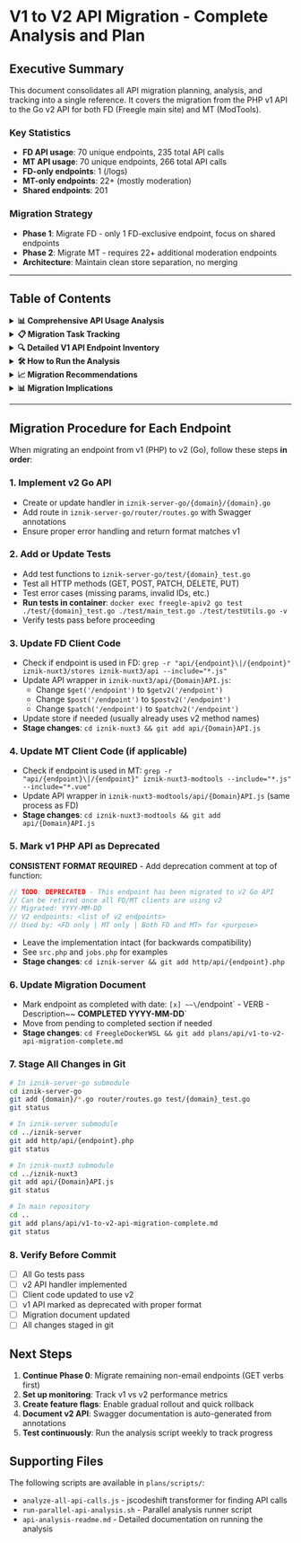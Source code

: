 # V1 to V2 API Migration - Complete Analysis and Plan

## Executive Summary

This document consolidates all API migration planning, analysis, and tracking into a single reference. It covers the migration from the PHP v1 API to the Go v2 API for both FD (Freegle main site) and MT (ModTools).

### Key Statistics
- **FD API usage**: 70 unique endpoints, 235 total API calls
- **MT API usage**: 70 unique endpoints, 266 total API calls
- **FD-only endpoints**: 1 (/logs)
- **MT-only endpoints**: 22+ (mostly moderation)
- **Shared endpoints**: 201

### Migration Strategy
- **Phase 1**: Migrate FD - only 1 FD-exclusive endpoint, focus on shared endpoints
- **Phase 2**: Migrate MT - requires 22+ additional moderation endpoints
- **Architecture**: Maintain clean store separation, no merging

---

## Table of Contents

<details>
<summary><strong>📊 Comprehensive API Usage Analysis</strong></summary>

### Summary Statistics

- **FD Files Analyzed**: 391
- **MT Files Analyzed**: 396
- **Unique API Endpoints in FD**: 70
- **Unique API Endpoints in MT**: 70
- **Total FD API Calls**: 235
- **Total MT API Calls**: 266

### API Endpoints by Usage

#### FD-Only API Calls
- **/logs (src)** (1 call)
  - `iznik-nuxt3/stores/misc.js:45`

#### MT-Only API Calls (22+ endpoints)
- **/message (fetchMT)** (3 calls) - `iznik-nuxt3-modtools/stores/message.js:410`
- **/chat (listChatsMT)** (2 calls) - `iznik-nuxt3-modtools/stores/chat.js:55`
- **/chat (fetchChatMT)** (2 calls) - `iznik-nuxt3-modtools/stores/chat.js:69`
- **/config (fetchAdminv2)** (2 calls) - `iznik-nuxt3-modtools/modtools/stores/systemconfig.js:26`
- **/message (approve)** (1 call) - Moderation action
- **/message (reject)** (1 call) - Moderation action
- **/message (hold)** (1 call) - Moderation action
- **/message (release)** (1 call) - Moderation action
- **/message (spam)** (1 call) - Moderation action
- **/message (delete)** (1 call) - Moderation action
- **/message (reply)** (1 call) - Moderation action
- **/message (approveEdits)** (1 call) - Moderation action
- **/message (revertEdits)** (1 call) - Moderation action
- **/chat (sendMT)** (1 call)
- **/chat (fetchMessagesMT)** (1 call)
- **/chat (fetchReviewChatsMT)** (1 call)
- **/chat (unseenCountMT)** (1 call)
- **/user (merge)** (1 call)
- **/config (addSpamKeywordv2)** (1 call)
- **/config (deleteSpamKeywordv2)** (1 call)
- **/config (addWorrywordv2)** (1 call)
- **/config (deleteWorrywordv2)** (1 call)

#### Shared API Calls (Top 20)
Total: 201 endpoints

- **/messages (fetchMessages)**: FD (3 calls), MT (6 calls)
- **/message (update)**: FD (3 calls), MT (6 calls)
- **/noticeboard (action)**: FD (4 calls), MT (4 calls)
- **/news/{id} (fetch)**: FD (3 calls), MT (3 calls)
- **/group (patch)**: FD (3 calls), MT (3 calls)
- **/spammers (add)**: FD (3 calls), MT (3 calls)
- **/groups (list)**: FD (2 calls), MT (2 calls)
- **/user (addEmail)**: FD (2 calls), MT (2 calls)
- **/chat (markRead)**: FD (2 calls), MT (2 calls)
- **/chat (send)**: FD (2 calls), MT (2 calls)
- **/user (save)**: FD (2 calls), MT (2 calls)
- **/image (post)**: FD (2 calls), MT (2 calls)

### Messages Endpoint Usage Pattern

The /messages endpoint shows different usage patterns between FD and MT:

- **GET /messages** - Used only by MT for searching/listing messages for moderation
- **POST /messages?action=MarkSeen** - Used by both FD and MT for marking messages as seen

This reflects the different needs: MT requires message search capabilities for moderation, while FD only needs to mark messages as seen.

### Key Insights

1. **Moderation Actions are MT-Only**: All message moderation actions (approve, reject, hold, release, spam) are exclusively in MT

2. **MT-Specific Chat Operations**: MT has specialized chat operations for moderation (listChatsMT, fetchChatMT, sendMT, fetchReviewChatsMT)

3. **Configuration Management**: System and spam configuration is MT-only (fetchAdminv2, spam keywords, worry words)

4. **Shared Core Functionality**: Both FD and MT share core user operations (profile, messaging, chat, groups)

</details>

<details>
<summary><strong>📋 Migration Task Tracking</strong></summary>

## ⚠️ Email Dependency Constraint

**CRITICAL**: Go v2 API cannot send emails. APIs that send emails must remain in PHP until either:
1. Email sending capability is added to Go, OR
2. A separate email service is created that Go can call

### APIs That Send Emails (Deferred to Phase 3+)

**Must Stay in PHP Until Email Solution Implemented:**
- `/session` - Password reset, verification emails
- `/user` - Welcome, verification, password reset emails
- `/memberships` - Group join notifications
- `/message` - Outcome notifications, reply notifications
- `/chatmessages` - Chat notifications
- `/communityevent` - Event notifications
- `/volunteering` - Volunteer opportunity notifications
- `/invitation` - Invitation emails
- `/team` - Team notifications
- `/admin` - Admin notifications
- `/group` - Group update notifications
- `/merge` - Account merge notifications
- `/profile` - Profile update notifications
- `/donations` - Donation receipts
- `/stripecreatesubscription` - Subscription confirmations
- `/logs` - Log notifications
- `/dashboard` - Dashboard alerts

## Phase 0: Non-Email Endpoints (Priority Migration)

These endpoints can be safely migrated to Go as they don't send emails.

**Migration Strategy**: Prioritize GET verbs first for quick wins, then migrate other verbs.

### Migration Status Summary

**Fully Migrated (No v1 usage in FD or MT):**
- ✅ ~~`/job`~~ - GET, POST - Completed 2025-09-30
- ✅ ~~`/donations`~~ - GET - Completed 2025-10-01

**Partially Migrated (FD uses v2, MT still uses v1):**
- 🔄 `/chat` (chatrooms) - FD uses v2 for GET, MT still uses v1 for all operations
- 🔄 `/config` - FD uses v2 for GET, MT still uses v1 for PATCH
- 🔄 `/location` (locations) - FD uses v2 for GET, MT still uses v1 for GET/PUT/PATCH/POST
- 🔄 `/story` (stories) - FD uses v2 for GET, MT still uses v1 for GET/PUT/POST

**Partially Migrated (FD uses both v1 and v2):**

**Non-Email GET Operations (Can be migrated in Phase 0.1):**
- 🔄 `/authority` - FD uses v2 for GET `/authority/{id}/message`, v1 for GET `/authority` - **NO EMAIL** - Only GET operations exist in v1

**Non-Email Write Operations (Can be migrated in Phase 0.2):**
- 🔄 `/address` - FD uses v2 for GET, v1 for PATCH/PUT - **NO EMAIL** - **5 FD usages**
- 🔄 `/isochrone` - FD uses v2 for GET, v1 for PUT/POST/PATCH - **NO EMAIL** - **2 FD usages**
- 🔄 `/newsfeed` - FD uses v2 for GET, v1 for POST - **NO EMAIL** - **10 FD usages**
- 🔄 `/notification` - FD uses v2 for GET, v1 for POST - **NO EMAIL** - **3 FD usages**
- 🔄 `/volunteering` - FD uses v2 for GET, v1 for POST/PATCH/DELETE - **NO EMAIL** - **5 FD usages**

**MT-Only Write Operations (Deferred to Phase 2):**
- 🔄 `/communityevent` - FD uses v2 for GET only; MT uses v1 for POST/PATCH/DELETE - **NO EMAIL** - **0 FD usages, MT-only**
- 🔄 `/group` - FD uses v2 for GET only; MT uses v1 for POST/PATCH - **NO EMAIL** - **0 FD usages, MT-only**

**Email-Dependent Write Operations (Deferred to Phase 1+):**
- 🔄 `/message` - FD uses v2 for GET, v1 for POST/PATCH/DELETE - **SENDS EMAILS** (41 references)
- 🔄 `/user` - FD uses v2 for GET, v1 for PUT/PATCH/POST - **SENDS EMAILS** (47 references)

### Phase 0.1: Read-Only GET Endpoints (First Priority)

**Note**: Only listing endpoints **actually used by FD** (found via jscodeshift analysis of Pinia stores). MT-only endpoints are in Phase 2.

**Analysis Method**: Used jscodeshift to find all v1 API calls in FD Pinia stores (stores/*.js) that are imported/used by FD components (components/*, pages/*).

#### GET Endpoints Used by FD:
- [x] ~~`/giftaid` - GET - Gift Aid data (GiftAidAPI.get)~~ **COMPLETED 2025-10-13**
- [x] ~~`/logo` - GET - Logo retrieval (LogoAPI.fetch)~~ **COMPLETED 2025-10-13**
- [x] ~~`/microvolunteering` - GET - Micro-volunteering challenges (MicroVolunteeringAPI.challenge)~~ **COMPLETED 2025-10-14**
- [ ] `/user` - GET - User data by email, MT user data (UserAPI.fetchByEmail, fetchMT)

**Note**: Several endpoints have GET operations already in v2 (like `/newsfeed`, `/group`, `/message`) but FD still uses some v1 methods for these - see "Partially Migrated" section above.

### Phase 0.2: Write Operations (Second Priority)

**Note**: Only listing endpoints **actually used by FD** (found via jscodeshift analysis).

#### POST/PATCH/PUT/DELETE Endpoints Used by FD (Non-Email):

**Already have v2 GET, need v2 write operations:**
- [ ] `/address` - PATCH/PUT - Address updates (AddressAPI.update, add, del) - **NO EMAIL** - Database only - **5 FD usages**
- [ ] `/isochrone` - PUT/POST/PATCH - Isochrone management (IsochroneAPI.add, patch, del) - **NO EMAIL** - Database only - **2 FD usages**
- [ ] `/newsfeed` - POST - Multiple+ actions: seen, unfollow, unhide, hide, convertToStory, referto, report (NewsAPI.*) - **NO EMAIL** - Database only - **10 FD usages**
- [ ] `/notification` - POST - Notification management (NotificationAPI.seen, allSeen) - **NO EMAIL** - Database only - **3 FD usages**
- [ ] `/volunteering` - POST/PATCH/DELETE - Volunteer opportunity CRUD (VolunteeringAPI.save, add, del) - **NO EMAIL** - Database only - **5 FD usages**

**Need both v2 GET and write operations:**
- [ ] `/image` - POST - Image upload (ImageAPI.post) - Requires file upload support in v2 - **NO EMAIL**
- [ ] `/messages` - POST (action: MarkSeen) - Mark messages as seen (MessageAPI.markSeen) - **NO EMAIL** - Database write only

**Note**: The following write operations send emails and are deferred to Phase 1+:
- `/message` - POST/PATCH/DELETE - Message CRUD - **SENDS EMAILS** (41 email references)
- `/user` - PUT/PATCH/POST - User management - **SENDS EMAILS** (47 email references)
- `/team` - PATCH - Add/Remove team members (TeamAPI.add, remove) - Likely sends team membership notifications

## Phase 1: FD Migration (Email-Dependent - DEFERRED)

**⚠️ ALL PHASE 1 ENDPOINTS SEND EMAILS - DEFERRED UNTIL EMAIL SOLUTION IMPLEMENTED**

These endpoints cannot be migrated to Go until email sending capability is added. When ready to migrate, follow the same GET-first strategy as Phase 0.

### Phase 1.1: Read Operations (GET verbs only) - DEFERRED

When email solution is ready, migrate these GET operations first:

- [ ] `/session` - GET - Check login status (DEFERRED - related to email endpoints)
- [ ] `/user` - GET - Fetch user profile (DEFERRED - related to email endpoints)
- [ ] `/message` - GET - Fetch message details (DEFERRED - related to email endpoints)
- [ ] `/messages` - GET - List messages (DEFERRED - related to email endpoints)
- [ ] `/chatrooms` - GET, GET /chatrooms/{id} - List/fetch chats (DEFERRED - sends notifications)
- [ ] `/chatmessages` - GET - Fetch chat messages (DEFERRED - sends notifications)
- [ ] `/group` - GET - Fetch group details (DEFERRED - related to email endpoints)
- [ ] `/memberships` - GET - List memberships (DEFERRED - related to email endpoints)
- [ ] `/communityevent` - GET - Event details (DEFERRED - sends notifications)
- [ ] `/volunteering` - GET - Volunteer opportunities (DEFERRED - sends notifications)
- [ ] `/team` - GET - Team details (DEFERRED - sends notifications)
- [ ] `/profile` - GET - Profile details (DEFERRED - sends notifications)
- [ ] `/donations` - GET - Donation history (DEFERRED - sends receipts)
- [ ] `/giftaid` - GET - Gift aid status (review for email dependencies)
- [ ] `/logs` - GET - Log retrieval (DEFERRED - sends notifications)
- [ ] `/dashboard` - GET - Dashboard data (DEFERRED - sends alerts)
- [ ] `/notification` - GET - Notification list (DEFERRED - notification system)
- [ ] `/alert` - GET - Alert details (review for email dependencies)

### Phase 1.2: Write Operations - DEFERRED

After GET operations are stable AND email solution implemented, migrate write operations:

#### Core Authentication & Session
**⚠️ DEFERRED - SENDS EMAILS** (Password reset, verification emails)
- [ ] `/session` - POST, DELETE, PATCH - Login/logout/session updates (DEFERRED)
  - POST /session?action=LostPassword - Password reset emails
  - POST /session?action=Verify - Email verification
  - POST /session?action=Confirm - Account confirmation

#### User Profile Management
**⚠️ DEFERRED - SENDS EMAILS** (Email verification, notifications)
- [ ] `/user` - PUT, PATCH, POST - User CRUD and actions (DEFERRED)
  - PUT /user - Register user (welcome emails)
  - PATCH /user - Update profile (verification emails)
  - POST /user?action=Rate - Rate user
  - POST /user?action=AddEmail - Add email (verification)
  - POST /user?action=RemoveEmail - Remove email
  - POST /user?action=Unbounce - Clear bounce status

#### Core Messaging (Posts)
**⚠️ DEFERRED - SENDS EMAILS** (Outcome notifications, replies)
- [ ] `/message` - POST, PATCH, DELETE - Message CRUD (DEFERRED)
  - POST /message - Create/update (notifications)
  - POST /message?action=Outcome - Mark outcome (notifications)
  - POST /message?action=Promise - Promise item
  - POST /message?action=Renege - Renege on promise
- [ ] `/messages` - POST - Bulk operations (DEFERRED)
  - POST /messages?action=MarkSeen - Mark messages seen

#### Chat System
**⚠️ DEFERRED - SENDS EMAILS** (Chat notifications)
- [ ] `/chatrooms` - PUT, POST - Chat room CRUD (DEFERRED)
  - PUT /chatrooms - Create chat room
  - POST /chatrooms?action=Block - Block chat
  - POST /chatrooms?action=Report - Report chat
- [ ] `/chatmessages` - POST, PATCH, DELETE - Chat message CRUD (DEFERRED)
  - POST /chatmessages - Send message (notifications)
  - POST /chatmessages?action=MarkSeen - Mark seen
  - PATCH /chatmessages - Edit message
  - DELETE /chatmessages - Delete message

#### Groups & Memberships
**⚠️ DEFERRED - SENDS EMAILS**
- [ ] `/group` - POST, PATCH - Group management (DEFERRED)
  - POST /group - Create group
  - PATCH /group - Update group (notifications)
- [ ] `/memberships` - POST, PUT, DELETE - Membership CRUD (DEFERRED)
  - POST /memberships - Join group (welcome emails)
  - DELETE /memberships - Leave group

#### Community Features
**⚠️ DEFERRED - SENDS EMAILS** (Event/volunteer notifications)
- [ ] `/communityevent` - POST, PATCH, DELETE - Event CRUD (DEFERRED)
- [ ] `/volunteering` - POST, PATCH, DELETE - Volunteer CRUD (DEFERRED)
- [ ] `/invitation` - POST - Send invitations (DEFERRED - invitation emails)
- [ ] `/team` - POST, PATCH, DELETE - Team CRUD (DEFERRED)
- [ ] `/profile` - POST, PATCH - Profile updates (DEFERRED - notifications)

#### Financial/Donations
**⚠️ DEFERRED - SENDS EMAILS** (Receipts, confirmations)
- [ ] `/donations` - POST - Create donation (DEFERRED - sends receipts)
- [ ] `/giftaid` - POST, PATCH - Gift aid management (review for emails)
- [ ] `/stripecreateintent` - POST - Create payment intent (review for emails)
- [ ] `/stripecreatesubscription` - POST - Create subscription (DEFERRED - confirmation emails)

#### System/Utility (Email-Dependent)
**⚠️ DEFERRED - SENDS EMAILS**
- [ ] `/logs` - POST - Create log entry (DEFERRED - notifications)
- [ ] `/dashboard` - POST - Dashboard actions (DEFERRED - alerts)
- [ ] `/merge` - POST - Merge accounts (DEFERRED - merge notifications)
- [ ] `/admin` - POST, PATCH - Admin operations (DEFERRED - admin notifications)
- [ ] `/notification` - POST, DELETE - Notification management (DEFERRED)
- [ ] `/alert` - POST, PATCH - Alert management (review for emails)

## Phase 2: MT Migration

**Note**: MT migration depends on Phase 1 completion. Most MT endpoints also send emails and are DEFERRED.

### Phase 2.1: MT Read Operations (GET verbs) - DEFERRED

MT-specific GET operations (depends on Phase 1.1 completion):

- [ ] `/messages` - GET - List/search messages for moderation (MT only) (DEFERRED - related to email endpoints)
- [ ] `/chatrooms` - GET /chatrooms?action=ListForReview - Chats for review (MT only) (DEFERRED)
- [ ] `/config` - GET - Fetch admin config (MT only) (DEFERRED - related to config updates)
- [ ] `/modconfig` - GET - Moderation configuration (MT only)
- [ ] `/spammers` - GET - List spammers (MT only)
- [ ] `/status` - GET - System status (MT only)

### Phase 2.2: MT Write Operations - DEFERRED

After Phase 1.2 completion AND email solution implemented:

#### Core Moderation Actions
**⚠️ DEFERRED - SENDS EMAILS** (Moderation notifications)
- [ ] `/message` - POST - MT-specific moderation actions (DEFERRED)
  - POST /message?action=Approve - Approve message (notifications)
  - POST /message?action=Reject - Reject message (notifications)
  - POST /message?action=Hold - Hold message
  - POST /message?action=Release - Release message (notifications)
  - POST /message?action=Spam - Mark as spam
  - POST /message?action=Delete - Delete message
  - POST /message?action=Reply - Reply to message (notifications)
  - POST /message?action=ApproveEdits - Approve edits (notifications)
  - POST /message?action=RevertEdits - Revert edits

#### Member Management
**⚠️ DEFERRED - SENDS EMAILS** (Ban/moderation notifications)
- [ ] `/memberships` - POST - MT-specific membership actions (DEFERRED)
  - POST /memberships?action=Ban - Ban member (notifications)
  - POST /memberships?action=Unban - Unban member (notifications)
  - POST /memberships?action=Hold - Hold membership
  - POST /memberships?action=Release - Release membership (notifications)
- [ ] `/user` - POST - MT-specific user actions (DEFERRED)
  - POST /user?action=Merge - Merge users (MT only) (notifications)
  - POST /user?action=Block - Block user (notifications)
  - POST /user?action=Unblock - Unblock user (notifications)
- [ ] `/spammers` - POST, DELETE - Spammer management (MT only)

#### Chat Moderation
**⚠️ DEFERRED - SENDS EMAILS** (Chat moderation notifications)
- [ ] `/chatrooms` - POST - MT-specific chat actions (DEFERRED)
  - POST /chatrooms?action=Block - Block chat (notifications)
  - POST /chatrooms?action=Report - Report chat (notifications)
- [ ] `/chatmessages` - POST - MT-specific chat message actions (DEFERRED)
  - POST /chatmessages?action=sendMT - Send as moderator (notifications)

#### Configuration Management
- [ ] `/config` - POST, PATCH, DELETE - Admin configuration (MT only)
  - POST /config?action=AddSpamKeywordv2 - Add spam keyword
  - DELETE /config?action=DeleteSpamKeywordv2 - Delete spam keyword
  - POST /config?action=AddWorrywordv2 - Add worry word
  - DELETE /config?action=DeleteWorrywordv2 - Delete worry word
- [ ] `/modconfig` - POST, PATCH - Moderation configuration (MT only)

## Phase 3: Cleanup (Week 15)

### Final Tasks
- [ ] Remove v1 API fallback code
- [ ] Update all API documentation
- [ ] Archive PHP API code
- [ ] Update deployment scripts
- [ ] Final production deployment

</details>

<details>
<summary><strong>🔍 Detailed V1 API Endpoint Inventory</strong></summary>

## Complete PHP Endpoint List

All 58 endpoints found in `/iznik-server/http/api/`:

```
abtest.php          changes.php         error.php           logs.php           poll.php
activity.php        chatmessages.php    export.php          memberships.php    profile.php
address.php         chatrooms.php       giftaid.php         mentions.php       request.php
admin.php           comment.php         group.php           merge.php          session.php
alert.php           communityevent.php  groups.php          message.php        shortlink.php
api.php             config.php          image.php           messages.php       socialactions.php
authority.php       dashboard.php       invitation.php      microvolunteering.php spammers.php
bulkop.php          domains.php         isochrone.php       modconfig.php      src.php
donations.php       item.php            jobs.php            newsfeed.php       status.php
locations.php       logo.php            noticeboard.php     notification.php   stdmsg.php
                                                                               stories.php
                                                                               stripecreateintent.php
                                                                               stripecreatesubscription.php
                                                                               team.php
                                                                               tryst.php
                                                                               user.php
                                                                               usersearch.php
                                                                               visualise.php
                                                                               volunteering.php
```

## Key Endpoint Details

### /session endpoint (session.php)
- `GET /session` - Check login status
- `POST /session` - Login
- `DELETE /session` - Logout
- `POST /session?action=LostPassword` - Password reset
- `PATCH /session` - Update session settings
- `POST /session?action=Verify` - Verify email
- `POST /session?action=Confirm` - Confirm account
**Used in:** Both FD and MT

### /message endpoint (message.php)
- `GET /message` - Fetch message details
- `POST /message` - Create/update message
- `PATCH /message` - Update message fields
- `DELETE /message` - Delete message
- `POST /message?action=View` - Mark message viewed
- `POST /message?action=AddBy` - Add interested user
- `POST /message?action=RemoveBy` - Remove interested user
- `POST /message?action=Promise` - Promise item
- `POST /message?action=Renege` - Renege on promise
- `POST /message?action=Outcome` - Mark outcome
**MT-only operations:**
- `POST /message?action=Approve` - Approve message
- `POST /message?action=Reject` - Reject message
- `POST /message?action=Hold` - Hold message
- `POST /message?action=Release` - Release message
- `POST /message?action=Spam` - Mark as spam

### /messages endpoint (messages.php)
- `GET /messages` - List messages
  - Used by: **MT ONLY** - message store (fetchMessagesMT, searchMT, searchMember)
- `POST /messages` - Bulk operations
  - Used by: message store (markSeen) in **both FD and MT**
**Used in:** GET: MT only, POST: Both FD and MT

### /user endpoint (user.php)
- `GET /user` - Fetch user profile
- `PUT /user` - Create/register user
- `PATCH /user` - Update user profile
- `POST /user?action=Rate` - Rate user
- `POST /user?action=AddEmail` - Add email address
- `POST /user?action=RemoveEmail` - Remove email
- `POST /user?action=Unbounce` - Clear bounce status
**MT-only operations:**
- `POST /user?action=Merge` - Merge users
- `POST /user?action=Block` - Block user
- `POST /user?action=Unblock` - Unblock user

### /chatrooms endpoint (chatrooms.php)
- `GET /chatrooms` - List chats
- `PUT /chatrooms` - Create chat room
- `GET /chatrooms/{id}` - Fetch specific chat
**MT-only operations:**
- `GET /chatrooms?action=ListForReview` - Chats for review
- `POST /chatrooms?action=Block` - Block chat
- `POST /chatrooms?action=Report` - Report chat

### /chatmessages endpoint (chatmessages.php)
- `GET /chatmessages` - Fetch chat messages
- `POST /chatmessages` - Send message
- `PATCH /chatmessages` - Edit message
- `DELETE /chatmessages` - Delete message
- `POST /chatmessages?action=MarkSeen` - Mark as seen

</details>

<details>
<summary><strong>🛠️ How to Run the Analysis</strong></summary>

## Overview
This folder contains scripts for analyzing v1 API usage across the FD (Freegle) and MT (ModTools) codebases using jscodeshift for semantic JavaScript/Vue analysis.

## How the Analysis Works

### 1. Tool: jscodeshift
- **Why jscodeshift?** Unlike grep/search, it understands JavaScript AST (Abstract Syntax Tree)
- **Semantic understanding**: Tracks API calls regardless of variable names or destructuring patterns
- **Handles Vue files**: Extracts `<script>` sections from Vue files for analysis

### 2. Analysis Process

#### Step 1: Install jscodeshift (if not already installed)
```bash
npm install -g jscodeshift
```

#### Step 2: Run the parallel analysis script
```bash
cd /home/edward/FreegleDockerWSL
./plans/scripts/run-parallel-api-analysis.sh
```

This script:
1. Processes all JS files in `iznik-nuxt3` (FD) and `iznik-nuxt3-modtools` (MT)
2. Extracts script sections from Vue files for analysis
3. Runs up to 10 parallel analysis jobs for performance
4. Combines results into comprehensive reports
5. Generates a markdown summary

### 3. Output Files
- Individual results per file (deleted after combining)
- Combined JSON for FD and MT (temporary)
- Final markdown report with statistics and insights

## What Gets Analyzed
- **FD**: All files in `iznik-nuxt3/` excluding node_modules and .nuxt
- **MT**: All files in `iznik-nuxt3-modtools/` excluding node_modules and .nuxt
- **File types**: .js and .vue files

## Expected Runtime
- ~8-10 minutes for full analysis
- Processes ~900+ files total
- Uses parallel processing for efficiency

## Repeating the Analysis

### When to Re-run
- After significant code changes
- Before major migration phases
- To verify migration progress
- To find remaining v1 API calls

### Steps to Repeat
1. Ensure you're in the FreegleDockerWSL directory
2. Run: `./plans/scripts/run-parallel-api-analysis.sh`
3. Review the generated report
4. Update migration documentation as needed

</details>

<details>
<summary><strong>📈 Migration Recommendations</strong></summary>

## Architecture Findings
1. **Clean Architecture**: All API calls go through the store layer - no direct API calls in components
2. **Code Reuse**: MT reuses most of FD's codebase with additional moderation features
3. **Store Usage**: Most stores marked as "unused" are actually used in components
4. **API Coverage**: Comprehensive v1 API usage across ~170 unique endpoint operations
5. **Separation of Concerns**: Clear separation between public (FD) and moderation (MT) functionality

## Recommendations
1. **Maintain Store Structure**: Don't merge stores during migration
2. **RESTful Conversion**: Convert action-based endpoints to proper REST
3. **Prioritize User Impact**: Focus on high-traffic endpoints first
4. **Test Thoroughly**: Each migrated endpoint needs comprehensive testing
5. **Backwards Compatibility**: May need to maintain v1 during transition
6. **Performance Monitoring**: Track performance improvements from v2

## Technical Considerations
1. **Authentication**: Ensure v2 maintains same session/auth mechanism
2. **Parameter Format**: v1 uses form-encoded, v2 should use JSON
3. **Error Handling**: Standardize error responses in v2
4. **Rate Limiting**: Implement in v2 from the start
5. **Caching**: Consider caching strategy for v2 endpoints

## Testing Requirements

### For Each Migrated Endpoint
- [ ] Unit tests in Go
- [ ] Integration tests
- [ ] Frontend store tests
- [ ] E2E Playwright tests
- [ ] Performance benchmarks
- [ ] Error handling validation

## Rollback Plan

### Per Endpoint
- [ ] Feature flag for v1/v2 switching
- [ ] Monitor error rates
- [ ] Quick rollback procedure documented
- [ ] Data consistency checks

## Success Metrics

### Track for Each Migration
- [ ] Response time improvement
- [ ] Error rate reduction
- [ ] Memory usage reduction
- [ ] User satisfaction metrics
- [ ] Support ticket reduction

</details>

<details>
<summary><strong>📊 Migration Implications</strong></summary>

## Phase 1 (FD Migration) - Simpler Than Expected
- Only 1 FD-only endpoint (/logs)
- No need to migrate GET /messages for FD
- Focus on shared endpoints used by both
- Estimated effort: 10 weeks

## Phase 2 (MT Migration) - Significant Additional Work
- 22+ MT-only endpoints for moderation
- Specialized chat operations
- Configuration management system
- All message moderation actions
- Estimated effort: 4 weeks

## Shared Endpoints - Need Careful Migration
- 201 endpoints used by both systems
- Must maintain compatibility during transition
- Consider feature flags for gradual rollout
- Requires coordination between FD and MT teams

</details>

---

## Migration Procedure for Each Endpoint

When migrating an endpoint from v1 (PHP) to v2 (Go), follow these steps **in order**:

### 1. Implement v2 Go API
- Create or update handler in `iznik-server-go/{domain}/{domain}.go`
- Add route in `iznik-server-go/router/routes.go` with Swagger annotations
- Ensure proper error handling and return format matches v1

### 2. Add or Update Tests
- Add test functions to `iznik-server-go/test/{domain}_test.go`
- Test all HTTP methods (GET, POST, PATCH, DELETE, PUT)
- Test error cases (missing params, invalid IDs, etc.)
- **Run tests in container**: `docker exec freegle-apiv2 go test ./test/{domain}_test.go ./test/main_test.go ./test/testUtils.go -v`
- Verify tests pass before proceeding

### 3. Update FD Client Code
- Check if endpoint is used in FD: `grep -r "api/{endpoint}\|/{endpoint}" iznik-nuxt3/stores iznik-nuxt3/api --include="*.js"`
- Update API wrapper in `iznik-nuxt3/api/{Domain}API.js`:
  - Change `$get('/endpoint')` to `$getv2('/endpoint')`
  - Change `$post('/endpoint')` to `$postv2('/endpoint')`
  - Change `$patch('/endpoint')` to `$patchv2('/endpoint')`
- Update store if needed (usually already uses v2 method names)
- **Stage changes**: `cd iznik-nuxt3 && git add api/{Domain}API.js`

### 4. Update MT Client Code (if applicable)
- Check if endpoint is used in MT: `grep -r "api/{endpoint}\|/{endpoint}" iznik-nuxt3-modtools --include="*.js" --include="*.vue"`
- Update API wrapper in `iznik-nuxt3-modtools/api/{Domain}API.js` (same process as FD)
- **Stage changes**: `cd iznik-nuxt3-modtools && git add api/{Domain}API.js`

### 5. Mark v1 PHP API as Deprecated
**CONSISTENT FORMAT REQUIRED** - Add deprecation comment at top of function:
```php
// TODO: DEPRECATED - This endpoint has been migrated to v2 Go API
// Can be retired once all FD/MT clients are using v2
// Migrated: YYYY-MM-DD
// V2 endpoints: <list of v2 endpoints>
// Used by: <FD only | MT only | Both FD and MT> for <purpose>
```
- Leave the implementation intact (for backwards compatibility)
- See `src.php` and `jobs.php` for examples
- **Stage changes**: `cd iznik-server && git add http/api/{endpoint}.php`

### 6. Update Migration Document
- Mark endpoint as completed with date: `[x] ~~\`/endpoint\` - VERB - Description~~ **COMPLETED YYYY-MM-DD**`
- Move from pending to completed section if needed
- **Stage changes**: `cd FreegleDockerWSL && git add plans/api/v1-to-v2-api-migration-complete.md`

### 7. Stage All Changes in Git
```bash
# In iznik-server-go submodule
cd iznik-server-go
git add {domain}/*.go router/routes.go test/{domain}_test.go
git status

# In iznik-server submodule
cd ../iznik-server
git add http/api/{endpoint}.php
git status

# In iznik-nuxt3 submodule
cd ../iznik-nuxt3
git add api/{Domain}API.js
git status

# In main repository
cd ..
git add plans/api/v1-to-v2-api-migration-complete.md
git status
```

### 8. Verify Before Commit
- [ ] All Go tests pass
- [ ] v2 API handler implemented
- [ ] Client code updated to use v2
- [ ] v1 API marked as deprecated with proper format
- [ ] Migration document updated
- [ ] All changes staged in git

## Next Steps

1. **Continue Phase 0**: Migrate remaining non-email endpoints (GET verbs first)
2. **Set up monitoring**: Track v1 vs v2 performance metrics
3. **Create feature flags**: Enable gradual rollout and quick rollback
4. **Document v2 API**: Swagger documentation is auto-generated from annotations
5. **Test continuously**: Run the analysis script weekly to track progress

## Supporting Files

The following scripts are available in `plans/scripts/`:
- `analyze-all-api-calls.js` - jscodeshift transformer for finding API calls
- `run-parallel-api-analysis.sh` - Parallel analysis runner script
- `api-analysis-readme.md` - Detailed documentation on running the analysis